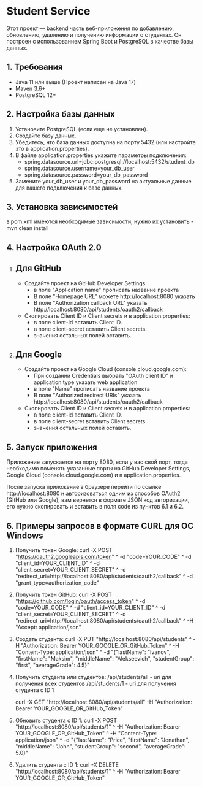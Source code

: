# Student Service

Этот проект — backend часть веб-приложения по добавлению, обновлению, удалению и получению информации о студентах.
Он построен с использованием Spring Boot и PostgreSQL в качестве базы данных.

## 1. Требования

- Java 11 или выше (Проект написан на Java 17)
- Maven 3.6+
- PostgreSQL 12+

## 2. Настройка базы данных

1. Установите PostgreSQL (если еще не установлен).
2. Создайте базу данных.
3. Убедитесь, что база данных доступна на порту 5432 (или настройте это в application.properties).
4. В файле application.properties укажите параметры подключения:
    - spring.datasource.url=jdbc:postgresql://localhost:5432/student_db
    - spring.datasource.username=your_db_user
    - spring.datasource.password=your_db_password
5. Замените your_db_user и your_db_password на актуальные данные для вашего подключения к базе данных.

## 3. Установка зависимостей

в pom.xml имеются необходимые зависимости, нужно их установить - mvn clean install

## 4. Настройка OAuth 2.0

1. ## Для GitHub
    - Создайте проект на GitHub Developer Settings:
        - в поле "Application name" прописать название проекта
        - В поле "Homepage URL" можете http://localhost:8080 указать
        - В поле "Authorization callback URL" указать http://localhost:8080/api/students/oauth2/callback
    - Скопировать Client ID и Client secrets и в application.properties:
        - в поле client-id вставить Client ID.
        - в поле client-secret вставить Client secrets.
        - значения остальных полей оставить.

2. ## Для Google
    - Создайте проект на Google Cloud (console.cloud.google.com):
        - При создании Credentials выбрать "OAuth client ID" и application type указать web application
        - в поле "Name" прописать название проекта
        - В поле "Authorized redirect URIs" указать http://localhost:8080/api/students/oauth2/callback
    - Скопировать Client ID и Client secrets и в application.properties:
        - в поле client-id вставить Client ID.
        - в поле client-secret вставить Client secrets.
        - значения остальных полей оставить.

## 5. Запуск приложения

   Приложение запускается на порту 8080, если у вас свой порт, тогда необходимо поменять указанные порты 
на GitHub Developer Settings, Google Cloud (console.cloud.google.com) и в application.properties.

   После запуска приложение в браузере перейти по ссылке http://localhost:8080 и авторизоваться одним
из способов OAuth2 (GitHub или Google), вам вернется в формате JSON код авторизации, его нужно скопировать
и вставить в поля code из пунктов 6.1 и 6.2.

## 6. Примеры запросов в формате CURL для ОС Windows

1. Получить токен Google:
   curl -X POST "https://oauth2.googleapis.com/token" ^
   -d "code=YOUR_CODE" ^
   -d "client_id=YOUR_CLIENT_ID" ^
   -d "client_secret=YOUR_CLIENT_SECRET" ^
   -d "redirect_uri=http://localhost:8080/api/students/oauth2/callback" ^
   -d "grant_type=authorization_code"

2. Получить токен GitHub:
   curl -X POST "https://github.com/login/oauth/access_token" ^
   -d "code=YOUR_CODE" ^
   -d "client_id=YOUR_CLIENT_ID" ^
   -d "client_secret=YOUR_CLIENT_SECRET" ^
   -d "redirect_uri=http://localhost:8080/api/students/oauth2/callback" ^
   -H "Accept: application/json"

3. Создать студента:
   curl -X PUT "http://localhost:8080/api/students" ^
   -H "Authorization: Bearer YOUR_GOOGLE_OR_GitHub_Token" ^
   -H "Content-Type: application/json" ^
   -d "{\"lastName\": \"Ivanov\", \"firstName\": \"Maksim\", \"middleName\": \"Alekseevich\", \"studentGroup\":
   \"first\", \"averageGrade\": 4.5}"

4. Получить студента или студентов:
   /api/students/all - uri для получения всех студентов
   /api/students/1 - uri для получения студента с ID 1

   curl -X GET "http://localhost:8080/api/students/all" -H "Authorization: Bearer YOUR_GOOGLE_OR_GitHub_Token"

5. Обновить студента с ID 1:
   curl -X POST "http://localhost:8080/api/students/1" ^
   -H "Authorization: Bearer YOUR_GOOGLE_OR_GitHub_Token" ^
   -H "Content-Type: application/json" ^
   -d "{\"lastName\": \"Price\", \"firstName\": \"Jonathan\", \"middleName\": \"John\", \"studentGroup\": \"second\",
   \"averageGrade\": 5.0}"

6. Удалить студента с ID 1:
   curl -X DELETE "http://localhost:8080/api/students/1" ^
   -H "Authorization: Bearer YOUR_GOOGLE_OR_GitHub_Token"
